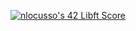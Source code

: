 [![nlocusso's 42 Libft Score](https://badge42.vercel.app/api/v2/cli2vy3vp021309kxo1tonesa/project/2804606)](https://github.com/JaeSeoKim/badge42)
